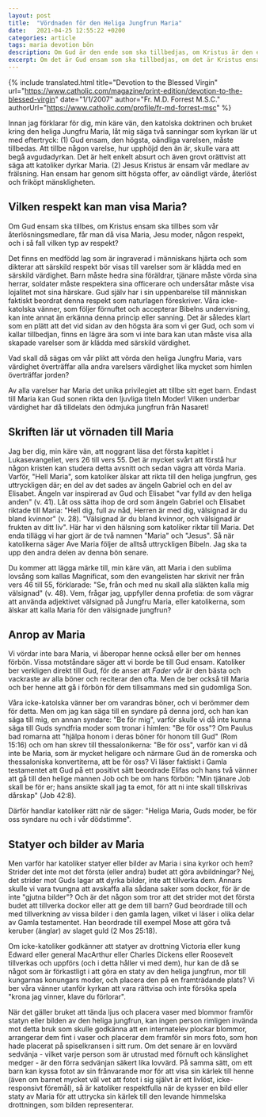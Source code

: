```yaml
---
layout: post
title:  "Vördnaden för den Heliga Jungfrun Maria"
date:   2021-04-25 12:55:22 +0200
categories: article
tags: maria devotion bön
description: Om Gud är den ende som ska tillbedjas, om Kristus är den ende som ska dyrkas som vår frälsare, vilket slags heder kan då visas Maria, Jesu moder?
excerpt: Om det är Gud ensam som ska tillbedjas, om det är Kristus ensam som ska tillbedjas som vår återlösningsmedlare, får man då vörda Maria, Jesu moder, på något sätt, och i så fall vilken typ av vördnad?
---
```


{% include translated.html 
    title="Devotion to the Blessed Virgin" 
    url="https://www.catholic.com/magazine/print-edition/devotion-to-the-blessed-virgin" date="1/1/2007" 
    author="Fr. M.D. Forrest M.S.C." 
    authorUrl="https://www.catholic.com/profile/fr-md-forrest-msc"
%}

Innan jag förklarar för dig, min käre vän, den katolska doktrinen och bruket kring den heliga Jungfru Maria, låt mig säga två sanningar som kyrkan lär ut med eftertryck: (1) Gud ensam, den högsta, oändliga varelsen, måste tillbedas. Att tillbe någon varelse, hur upphöjd den än är, skulle vara att begå avgudadyrkan. Det är helt enkelt absurt och även grovt orättvist att säga att katoliker dyrkar Maria. (2) Jesus Kristus är ensam vår medlare av frälsning. Han ensam har genom sitt högsta offer, av oändligt värde, återlöst och friköpt mänskligheten.


## Vilken respekt kan man visa Maria?

Om Gud ensam ska tillbes, om Kristus ensam ska tillbes som vår återlösningsmedlare, får man då visa Maria, Jesu moder, någon respekt, och i så fall vilken typ av respekt?

Det finns en medfödd lag som är ingraverad i människans hjärta och som dikterar att särskild respekt bör visas till varelser som är klädda med en särskild värdighet. Barn måste hedra sina föräldrar, tjänare måste vörda sina herrar, soldater måste respektera sina officerare och undersåtar måste visa lojalitet mot sina härskare. Gud själv har i sin uppenbarelse till människan faktiskt beordrat denna respekt som naturlagen föreskriver. Våra icke-katolska vänner, som följer förnuftet och accepterar Bibelns undervisning, kan inte annat än erkänna denna princip eller sanning. Det är således klart som en plätt att det vid sidan av den högsta ära som vi ger Gud, och som vi kallar tillbedjan, finns en lägre ära som vi inte bara kan utan måste visa alla skapade varelser som är klädda med särskild värdighet.

Vad skall då sägas om vår plikt att vörda den heliga Jungfru Maria, vars värdighet överträffar alla andra varelsers värdighet lika mycket som himlen överträffar jorden?

Av alla varelser har Maria det unika privilegiet att tillbe sitt eget barn. Endast till Maria kan Gud sonen rikta den ljuvliga titeln Moder! Vilken underbar värdighet har då tilldelats den ödmjuka jungfrun från Nasaret!

## Skriften lär ut vörnaden till Maria

Jag ber dig, min käre vän, att noggrant läsa det första kapitlet i Lukasevangeliet, vers 26 till vers 55. Det är mycket svårt att förstå hur någon kristen kan studera detta avsnitt och sedan vägra att vörda Maria. Varför, "Hell Maria", som katoliker älskar att rikta till den heliga jungfrun, ges uttryckligen där; en del av det sades av ängeln Gabriel och en del av Elisabet. Ängeln var inspirerad av Gud och Elisabet "var fylld av den heliga anden" (v. 41). Låt oss sätta ihop de ord som ängeln Gabriel och Elisabet riktade till Maria: "Hell dig, full av nåd, Herren är med dig, välsignad är du bland kvinnor" (v. 28). "Välsignad är du bland kvinnor, och välsignad är frukten av ditt liv". Här har vi den hälsning som katoliker riktar till Maria. Det enda tillägg vi har gjort är de två namnen "Maria" och "Jesus". Så när katolikerna säger Ave Maria följer de alltså uttryckligen Bibeln. Jag ska ta upp den andra delen av denna bön senare.

Du kommer att lägga märke till, min käre vän, att Maria i den sublima lovsång som kallas Magnificat, som den evangelisten har skrivit ner från vers 46 till 55, förklarade: "Se, från och med nu skall alla släkten kalla mig välsignad" (v. 48). Vem, frågar jag, uppfyller denna profetia: de som vägrar att använda adjektivet välsignad på Jungfru Maria, eller katolikerna, som älskar att kalla Maria för den välsignade jungfrun?

## Anrop av Maria

Vi vördar inte bara Maria, vi åberopar henne också eller ber om hennes förbön. Vissa motståndare säger att vi borde be till Gud ensam. Katoliker ber verkligen direkt till Gud, för de anser att *Fader vår* är den bästa och vackraste av alla böner och reciterar den ofta. Men de ber också till Maria och ber henne att gå i förbön för dem tillsammans med sin gudomliga Son.

Våra icke-katolska vänner ber om varandras böner, och vi berömmer dem för detta. Men om jag kan säga till en syndare på denna jord, och han kan säga till mig, en annan syndare: "Be för mig", varför skulle vi då inte kunna säga till Guds syndfria moder som tronar i himlen: "Be för oss"? Om Paulus bad romarna att "hjälpa honom i deras böner för honom till Gud" (Rom 15:16) och om han skrev till thessalonikerna: "Be för oss", varför kan vi då inte be Maria, som är mycket heligare och närmare Gud än de romerska och thessaloniska konvertiterna, att be för oss? Vi läser faktiskt i Gamla testamentet att Gud på ett positivt sätt beordrade Elifas och hans två vänner att gå till den helige mannen Job och be om hans förbön: "Min tjänare Job skall be för er; hans ansikte skall jag ta emot, för att ni inte skall tillskrivas dårskap" (Job 42:8).

Därför handlar katoliker rätt när de säger: "Heliga Maria, Guds moder, be för oss syndare nu och i vår dödstimme".

## Statyer och bilder av Maria

Men varför har katoliker statyer eller bilder av Maria i sina kyrkor och hem? Strider det inte mot det första (eller andra) budet att göra avbildningar? Nej, det strider mot Guds lagar att dyrka bilder, inte att tillverka dem. Annars skulle vi vara tvungna att avskaffa alla sådana saker som dockor, för är de inte "gjutna bilder"? Och är det någon som tror att det strider mot det första budet att tillverka dockor eller att ge dem till barn? Gud beordrade till och med tillverkning av vissa bilder i den gamla lagen, vilket vi läser i olika delar av Gamla testamentet. Han beordrade till exempel Mose att göra två keruber (änglar) av slaget guld (2 Mos 25:18).

Om icke-katoliker godkänner att statyer av drottning Victoria eller kung Edward eller general MacArthur eller Charles Dickens eller Roosevelt tillverkas och uppförs (och i detta håller vi med dem), hur kan de då se något som är förkastligt i att göra en staty av den heliga jungfrun, mor till kungarnas konungars moder, och placera den på en framträdande plats? Vi ber våra vänner utanför kyrkan att vara rättvisa och inte försöka spela "krona jag vinner, klave du förlorar".

När det gäller bruket att tända ljus och placera vaser med blommor framför statyn eller bilden av den heliga jungfrun, kan ingen person rimligen invända mot detta bruk som skulle godkänna att en internatelev plockar blommor, arrangerar dem fint i vaser och placerar dem framför sin mors foto, som hon hade placerat på spiselkransen i sitt rum. Om det senare är en lovvärd sedvänja - vilket varje person som är utrustad med förnuft och känslighet medger - är den förra sedvänjan säkert lika lovvärd. På samma sätt, om ett barn kan kyssa fotot av sin frånvarande mor för att visa sin kärlek till henne (även om barnet mycket väl vet att fotot i sig självt är ett livlöst, icke-responsivt föremål), så är katoliker respektfulla när de kysser en bild eller staty av Maria för att uttrycka sin kärlek till den levande himmelska drottningen, som bilden representerar.
